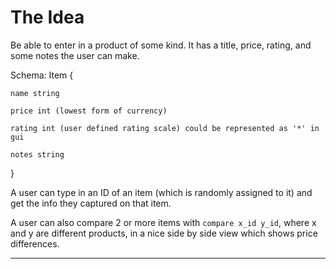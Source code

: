 # The Idea
Be able to enter in a product of some kind. It has a title, price, rating, and some notes the user can make. 

Schema: Item {

    name string

    price int (lowest form of currency)

    rating int (user defined rating scale) could be represented as '*' in gui

    notes string

}

A user can type in an ID of an item (which is randomly assigned to it) and get the info they captured on that item.

A user can also compare 2 or more items with `compare x_id y_id`, where x and y are different products, in a nice side by side view which shows 
price differences. 


----

